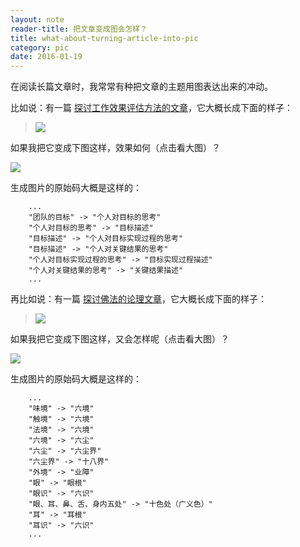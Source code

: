 ```yaml
---
layout: note
reader-title: 把文章变成图会怎样？
title: what-about-turning-article-into-pic
category: pic
date: 2016-01-19
---
```


在阅读长篇文章时，我常常有种把文章的主题用图表达出来的冲动。

比如说：有一篇 [探讨工作效果评估方法的文章](http://36kr.com/p/5041705.html)，它大概长成下面的样子：

> ![](http://i.teamkn.com/i/r15fgAyX.png)

如果我把它变成下图这样，效果如何（点击看大图）？

[![](http://i.teamkn.com/i/NR3Bd97m.png?imageMogr2/thumbnail/x720)](http://i.teamkn.com/i/NR3Bd97m.png?imageMogr2/thumbnail/x1000)

生成图片的原始码大概是这样的：

```
    ...
    "团队的目标" -> "个人对目标的思考"
    "个人对目标的思考" -> "目标描述"
    "目标描述" -> "个人对目标实现过程的思考"
    "目标描述" -> "个人对关键结果的思考"
    "个人对目标实现过程的思考" -> "目标实现过程描述"
    "个人对关键结果的思考" -> "关键结果描述"
    ...
```

再比如说：有一篇 [探讨佛法的论理文章](http://read.goodweb.cn/news/news_view.asp?newsid=44796)，它大概长成下面的样子：

> ![](http://i.teamkn.com/i/tTrI9vAF.png)

如果我把它变成下图这样，又会怎样呢（点击看大图）？

[![](http://i.teamkn.com/i/RYgIJzBu.png?imageMogr2/thumbnail/x360)](http://i.teamkn.com/i/RYgIJzBu.png?imageMogr2/thumbnail/x1000)

生成图片的原始码大概是这样的：

```
    ...
    "味境" -> "六境"
    "触境" -> "六境"
    "法境" -> "六境"
    "六境" -> "六尘"
    "六尘" -> "六尘界"
    "六尘界" -> "十八界"
    "外境" -> "业障"
    "眼" -> "眼根"
    "眼识" -> "六识"
    "眼、耳、鼻、舌、身内五处" -> "十色处（广义色）"
    "耳" -> "耳根"
    "耳识" -> "六识"
    ...
```